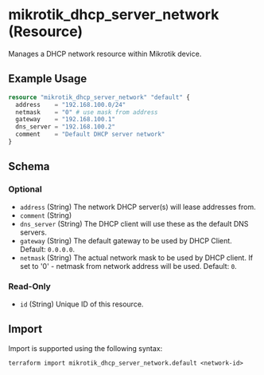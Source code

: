 # mikrotik_dhcp_server_network (Resource)
Manages a DHCP network resource within Mikrotik device.

## Example Usage
```terraform
resource "mikrotik_dhcp_server_network" "default" {
  address    = "192.168.100.0/24"
  netmask    = "0" # use mask from address
  gateway    = "192.168.100.1"
  dns_server = "192.168.100.2"
  comment    = "Default DHCP server network"
}
```

<!-- schema generated by tfplugindocs -->
## Schema

### Optional

- `address` (String) The network DHCP server(s) will lease addresses from.
- `comment` (String)
- `dns_server` (String) The DHCP client will use these as the default DNS servers.
- `gateway` (String) The default gateway to be used by DHCP Client. Default: `0.0.0.0`.
- `netmask` (String) The actual network mask to be used by DHCP client. If set to '0' - netmask from network address will be used. Default: `0`.

### Read-Only

- `id` (String) Unique ID of this resource.

## Import
Import is supported using the following syntax:
```shell
terraform import mikrotik_dhcp_server_network.default <network-id>
```
